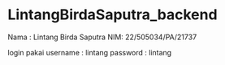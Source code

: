 # LintangBirdaSaputra_backend

Nama : Lintang Birda Saputra
NIM: 	22/505034/PA/21737

login pakai
username : lintang
password : lintang
